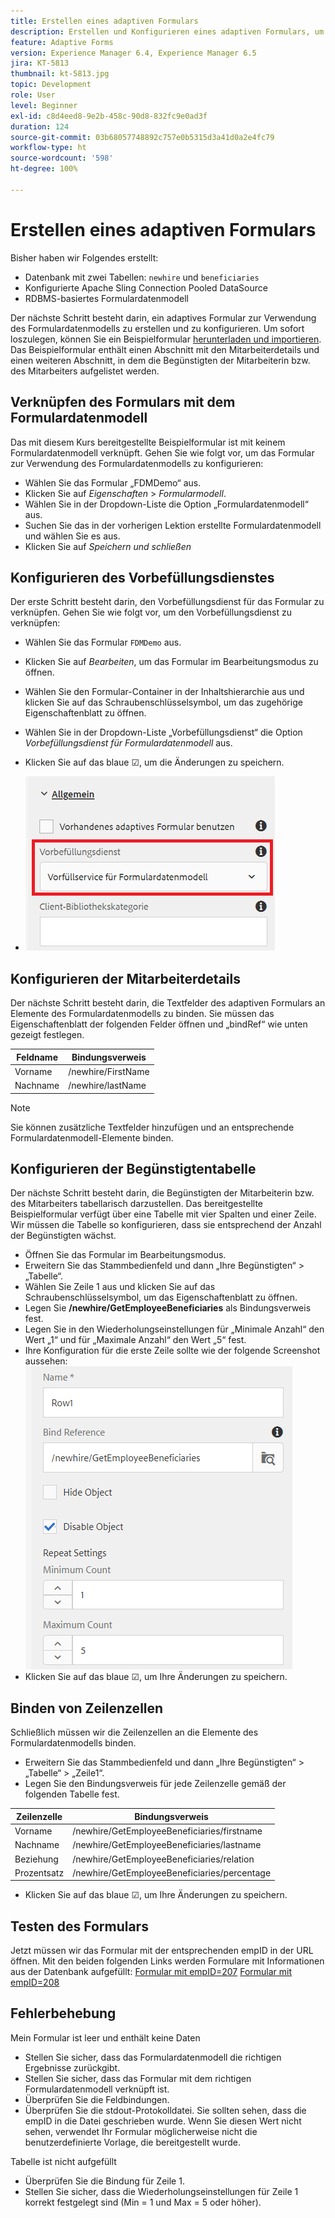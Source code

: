 ```yaml
---
title: Erstellen eines adaptiven Formulars
description: Erstellen und Konfigurieren eines adaptiven Formulars, um den Vorbefüllungsdienst des Formulardatenmodells zu verwenden
feature: Adaptive Forms
version: Experience Manager 6.4, Experience Manager 6.5
jira: KT-5813
thumbnail: kt-5813.jpg
topic: Development
role: User
level: Beginner
exl-id: c8d4eed8-9e2b-458c-90d8-832fc9e0ad3f
duration: 124
source-git-commit: 03b68057748892c757e0b5315d3a41d0a2e4fc79
workflow-type: ht
source-wordcount: '598'
ht-degree: 100%

---
```


# Erstellen eines adaptiven Formulars

Bisher haben wir Folgendes erstellt:

* Datenbank mit zwei Tabellen: `newhire` und `beneficiaries`
* Konfigurierte Apache Sling Connection Pooled DataSource
* RDBMS-basiertes Formulardatenmodell

Der nächste Schritt besteht darin, ein adaptives Formular zur Verwendung des Formulardatenmodells zu erstellen und zu konfigurieren. Um sofort loszulegen, können Sie ein Beispielformular [herunterladen und importieren](assets/fdm-demo-af.zip). Das Beispielformular enthält einen Abschnitt mit den Mitarbeiterdetails und einen weiteren Abschnitt, in dem die Begünstigten der Mitarbeiterin bzw. des Mitarbeiters aufgelistet werden.

## Verknüpfen des Formulars mit dem Formulardatenmodell

Das mit diesem Kurs bereitgestellte Beispielformular ist mit keinem Formulardatenmodell verknüpft. Gehen Sie wie folgt vor, um das Formular zur Verwendung des Formulardatenmodells zu konfigurieren:

* Wählen Sie das Formular „FDMDemo“ aus.
* Klicken Sie auf _Eigenschaften_ > _Formularmodell_.
* Wählen Sie in der Dropdown-Liste die Option „Formulardatenmodell“ aus.
* Suchen Sie das in der vorherigen Lektion erstellte Formulardatenmodell und wählen Sie es aus.
* Klicken Sie auf _Speichern und schließen_

## Konfigurieren des Vorbefüllungsdienstes

Der erste Schritt besteht darin, den Vorbefüllungsdienst für das Formular zu verknüpfen. Gehen Sie wie folgt vor, um den Vorbefüllungsdienst zu verknüpfen:

* Wählen Sie das Formular `FDMDemo` aus.
* Klicken Sie auf _Bearbeiten_, um das Formular im Bearbeitungsmodus zu öffnen.
* Wählen Sie den Formular-Container in der Inhaltshierarchie aus und klicken Sie auf das Schraubenschlüsselsymbol, um das zugehörige Eigenschaftenblatt zu öffnen.
* Wählen Sie in der Dropdown-Liste „Vorbefüllungsdienst“ die Option _Vorbefüllungsdienst für Formulardatenmodell_ aus.
* Klicken Sie auf das blaue ☑, um die Änderungen zu speichern.

* ![prefill-service](assets/fdm-prefill.png)

## Konfigurieren der Mitarbeiterdetails

Der nächste Schritt besteht darin, die Textfelder des adaptiven Formulars an Elemente des Formulardatenmodells zu binden. Sie müssen das Eigenschaftenblatt der folgenden Felder öffnen und „bindRef“ wie unten gezeigt festlegen.


| Feldname | Bindungsverweis |
|------------|--------------------|
| Vorname | /newhire/FirstName |
| Nachname | /newhire/lastName |

>[!NOTE]
>
>Sie können zusätzliche Textfelder hinzufügen und an entsprechende Formulardatenmodell-Elemente binden.

## Konfigurieren der Begünstigtentabelle

Der nächste Schritt besteht darin, die Begünstigten der Mitarbeiterin bzw. des Mitarbeiters tabellarisch darzustellen. Das bereitgestellte Beispielformular verfügt über eine Tabelle mit vier Spalten und einer Zeile. Wir müssen die Tabelle so konfigurieren, dass sie entsprechend der Anzahl der Begünstigten wächst.

* Öffnen Sie das Formular im Bearbeitungsmodus.
* Erweitern Sie das Stammbedienfeld und dann „Ihre Begünstigten“ > „Tabelle“.
* Wählen Sie Zeile 1 aus und klicken Sie auf das Schraubenschlüsselsymbol, um das Eigenschaftenblatt zu öffnen.
* Legen Sie **/newhire/GetEmployeeBeneficiaries** als Bindungsverweis fest.
* Legen Sie in den Wiederholungseinstellungen für „Minimale Anzahl“ den Wert „1“ und für „Maximale Anzahl“ den Wert „5“ fest.
* Ihre Konfiguration für die erste Zeile sollte wie der folgende Screenshot aussehen:
  ![row-configure](assets/configure-row.PNG)
* Klicken Sie auf das blaue ☑, um Ihre Änderungen zu speichern.

## Binden von Zeilenzellen

Schließlich müssen wir die Zeilenzellen an die Elemente des Formulardatenmodells binden.

* Erweitern Sie das Stammbedienfeld und dann „Ihre Begünstigten“ > „Tabelle“ > „Zeile1“.
* Legen Sie den Bindungsverweis für jede Zeilenzelle gemäß der folgenden Tabelle fest.

| Zeilenzelle | Bindungsverweis |
|------------|----------------------------------------------|
| Vorname | /newhire/GetEmployeeBeneficiaries/firstname |
| Nachname | /newhire/GetEmployeeBeneficiaries/lastname |
| Beziehung | /newhire/GetEmployeeBeneficiaries/relation |
| Prozentsatz | /newhire/GetEmployeeBeneficiaries/percentage |

* Klicken Sie auf das blaue ☑, um Ihre Änderungen zu speichern.

## Testen des Formulars

Jetzt müssen wir das Formular mit der entsprechenden empID in der URL öffnen. Mit den beiden folgenden Links werden Formulare mit Informationen aus der Datenbank aufgefüllt:
[Formular mit empID=207](http://localhost:4502/content/dam/formsanddocuments/fdmdemo/jcr:content?wcmmode=disabled&amp;empID=207)
[Formular mit empID=208](http://localhost:4502/content/dam/formsanddocuments/fdmdemo/jcr:content?wcmmode=disabled&amp;empID=208)

## Fehlerbehebung

Mein Formular ist leer und enthält keine Daten

* Stellen Sie sicher, dass das Formulardatenmodell die richtigen Ergebnisse zurückgibt.
* Stellen Sie sicher, dass das Formular mit dem richtigen Formulardatenmodell verknüpft ist.
* Überprüfen Sie die Feldbindungen.
* Überprüfen Sie die stdout-Protokolldatei. Sie sollten sehen, dass die empID in die Datei geschrieben wurde. Wenn Sie diesen Wert nicht sehen, verwendet Ihr Formular möglicherweise nicht die benutzerdefinierte Vorlage, die bereitgestellt wurde.

Tabelle ist nicht aufgefüllt

* Überprüfen Sie die Bindung für Zeile 1.
* Stellen Sie sicher, dass die Wiederholungseinstellungen für Zeile 1 korrekt festgelegt sind (Min = 1 und Max = 5 oder höher).
